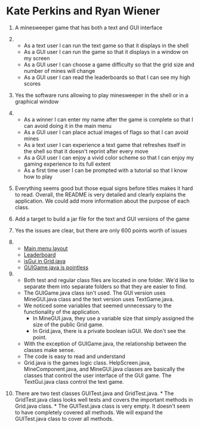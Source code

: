 # Kate Perkins and Ryan Wiener

1. A minesweeper game that has both a text and GUI interface


2. * As a text user I can run the text game so that it displays in the shell
   * As a GUI user I can run the game so that it displays in a window on my screen
   * As a GUI user I can choose a game difficulty so that the grid size and number of mines will change
   * As a GUI user I can read the leaderboards so that I can see my high scores


3. Yes the software runs allowing to play minesweeper in the shell or in a graphical window


4. * As a winner I can enter my name after the game is complete so that I can avoid doing it in the main menu
   * As a GUI user I can place actual images of flags so that I can avoid mines
   * As a text user I can experience a text game that refreshes itself in the shell so that it doesn't reprint after every move
   * As a GUI user I can enjoy a vivid color scheme so that I can enjoy my gaming experience to its full extent
   * As a first time user I can be prompted with a tutorial so that I know how to play


5. Everything seems good but those equal signs before titles makes it hard to read. Overall, the README is very detailed and clearly explains the application. We could add more information about the purpose of each class.


6. Add a target to build a jar file for the text and GUI versions of the game


7. Yes the issues are clear, but there are only 600 points worth of issues


8. * [Main menu layout](https://github.com/UCSB-CS56-Projects/cs56-games-minesweeper/issues/49 "Issue #49")
   * [Leaderboard](https://github.com/UCSB-CS56-Projects/cs56-games-minesweeper/issues/48 "Issue #48")
   * [isGui in Grid.java](https://github.com/UCSB-CS56-Projects/cs56-games-minesweeper/issues/47 "Issue #47")
   * [GUIGame.java is pointless](https://github.com/UCSB-CS56-Projects/cs56-games-minesweeper/issues/51 "Issue #51")


9. * Both test and regular class files are located in one folder. We'd like to separate them into separate folders so that they are easier to find. 
   * The GUIGame.java class isn't used. The GUI version uses MineGUI.java class and the text version uses TextGame.java. 
   * We noticed some variables that seemed unnecessary to the functionality of the application. 
       * In MineGUI.java, they use a variable size that simply assigned the size of the public Grid game. 
       * In Grid.java, there is a private boolean isGUI. We don't see the point.  
   * With the exception of GUIGame.java, the relationship between the classes make sense. 
   * The code is easy to read and understand
   * Grid.java is the games logic class. HelpScreen.java, MineComponent.java, and MineGUI.java classes are basically the classes that control the user interface of the GUI game. The TextGui.java class control the text game.


10. There are two test classes GUITest.java and GridTest.java. 
        * The GridTest.java class looks well tests and covers the important methods in Grid.java class. 
        * The GUITest.java class is very empty. It doesn't seem to have completely covered all methods. We will expand the GUITest.java class to cover all methods.

